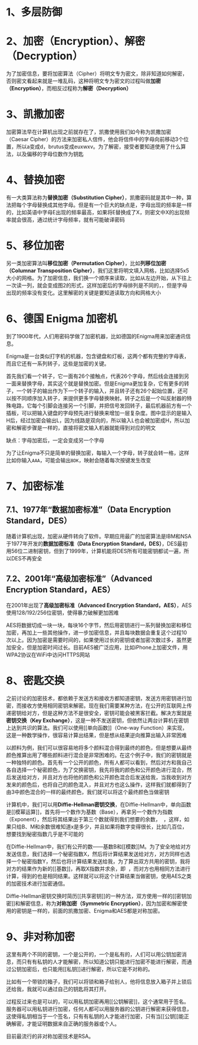 # 1、多层防御

# 2、加密（Encryption）、解密（Decryption）

为了加密信息，要将加密算法（Cipher）将明文专为密文，除非知道如何解密，否则密文看起来就是一堆乱码，这种将明文专为密文的过程叫做**加密（Encryption）**，而相反过程称为**解密（Decryption）**

# 3、凯撒加密

加密算法早在计算机出现之前就存在了，凯撒使用我们如今称为凯撒加密（Caesar Cipher）的方法来加密私人信件，他会将信件中的字母向前移动3个位置，所以a变成d，brutus变成euxwxv。为了解密，接受者要知道使用了什么算法，以及偏移的字母位数作为钥匙

# 4、替换加密

有一大类算法称为**替换加密（Substitution Cipher）**，凯撒密码就是其中一种，算法把每个字母替换成其他字母。但是有一个巨大的缺点是，字母出现的频率是一样的，比如英语中字母E出现的频率最高，如果将E替换成了X，则密文中X的出现频率就会很高，通过统计字母频率，就有可能破译密码

# 5、移位加密

另一类加密算法叫**移位加密（Permutation Cipher）**，比如**列移位加密（Columnar Transposition Cipher）**，我们这里将明文填入网格，比如选择5x5大小的网格。为了加密信息，我们换一个顺序来读取，比如从左边开始，从下往上一次读一列，就会变成图2的形式，这样加密后的字母排列是不同的，，但是字母出现的频率没有变化。这里解密的关键是要知道读取方向和网格大小

# 6、德国 Enigma 加密机

到了1900年代，人们用密码学做了加密机器，比如德国的Enigma用来加密通讯信息。

Enigma是一台类似打字机的机器，包含键盘和灯板，这两个都有完整的字母表，而且它还有一系列转子，这些是加密的关键。

首先我们看一个转子，它一面有26个接触点，代表26个字母，然后线会连接到另一面来替换字母，其实这个就是替换加密。但是Enigma更加复杂，它有更多的转子，一个转子的输出作为下一个转子的输入，并且转子还有26个起始位置，还可以按不同顺序加入转子，来提供更多字母替换映射。转子之后是一个叫反射器的特殊电路，它每个引脚会连接另一个引脚，并把信号发回转子，最后机器前方有一个插板，可以把输入键盘的字母预先进行替换来增加一层复杂度。图中显示的是输入H后，经过加密会输出L，因为线路是双向的，所以输入L也会被加密成H，所以加密和解密步骤是一样的，直接将密文输入机器就能得到对应的明文

缺点：字母加密后，一定会变成另一个字母

为了让Enigma不只是简单的替换加密，每输入一个字母，转子就会转一格，这样比如你输入`AAA`，可能会输出`BDK`，映射会随着每次按键发生改变

# 7、加密标准

## 7.1、1977年“数据加密标准”（Data Encryption Standard，DES）

随着计算机出现，加密从硬件转向了软件。早期应用最广的加密算法是IBM和NSA于1977年开发的**数据加密标准（Data Encryption Standard，DES）**，DES最初用56位二进制密钥，但到了1999年，计算机能将DES所有可能密钥都试一遍，所以DES不再安全

## 7.2、2001年“高级加密标准”（Advanced Encryption Standard，AES）

在2001年出现了**高级加密标准（Advanced Encryption Standard，AES）**，AES使用128/192/256位密钥，使得暴力破解更加困难

AES将数据切成一块一块，每块16个字节，然后用密钥进行一系列替换加密和移位加密，再加上一些其他操作，进一步加密信息，并且每块数据会重复这个过程10次以上。因为加密是需要时间的，如果使用过长的密钥或者加密次数过多，虽然更加安全，但是加密时间过长。目前AES被广泛应用，比如iPhone上加密文件，用WPA2协议在WiFi中访问HTTPS网站

# 8、密匙交换

之前讨论的加密技术，都依赖于发送方和接收方都知道密钥，发送方用密钥进行加密，而接收方使用相同密钥来解密。现在我们需要某种方法，在公开的互联网上传递密钥给对方，但是这种方法不是很安全，密钥可能会被黑客拦截。解决方案就是**密钥交换（Key Exchange）**，这是一种不发送密钥，但依然让两台计算机在密钥上达到共识的算法。我们可以使用[[单向函数]]（One-way Function）来实现，这是一种数学操作，很容易计算出结果，但是想从结果逆向推算出输入非常困难

以颜料为例，我们可以很容易地将多个颜料混合得到最终的颜色，但是想要从最终颜色推算出用了哪些颜料进行混合是非常困难的。在这个例子中，我们的密钥就是一种独特的颜色。首先有一个公开的颜色，所有人都可以看到，然后对方和我自己各自选择一个秘密颜色，为了交换密钥，我先将我的颜色和公开颜色进行混合，然后发送给对方，并且对方也将他的颜色和公开颜色混合后发送给我，当我收到对方发来的颜色后，也将自己的颜色混入，并且对方也这么操作，这样我们就都得到了由3中颜色混合的一样的最终颜色，我们就可以将这个最终颜色当做密钥

计算机中，我们可以用**Diffie-Hellman密钥交换**，在Diffie-Hellman中，单向函数是[[模幂运算]]，首先将一个数作为基数（Base），再拿另一个数作为指数（Exponent），然后将其结果出于第三个数就得到我们想要的余数，  ，这样，如果只给B、M和余数很难知道x是多少，并且如果将数字变得很长，比如几百位，想要找到秘密指数几乎是不可能的

在Diffie-Hellman中，我们有公开的数——基数B和[[模数]]M。为了安全地给对方发送信息，我们选择一个秘密指数X，然后将计算结果发送给对方，对方同样也选择一个秘密指数Y，然后也将计算结果发送给我，为了算出双方共用的密钥，我将对方的结果作为新的[[基数]]，再取X指数并求余，即  ，而对方也用相同方法进行计算，得到的也是相同结果。这样就可以将这个计算结果当做密钥，使用AES之类的加密技术进行加密通信。

Diffie-Hellman密钥交换时简历[[共享密钥]]的一种方法，双方使用一样的[[密钥加密]]和解密信息，称为**对称加密（Symmetric Encryption）**，因为加密和解密使用的密钥是一样的，前面的凯撒加密、Enigma和AES都是对称加密。

# 9、非对称加密

这里有两个不同的密钥，一个是公开的，一个是私有的，人们可以用公钥加密消息，而只有有私钥的人才能解密，所以知道公钥只能进行加密不能进行解密，而通过公钥加密后，也只能用[[私钥]]进行解密，所以它是不对称的。

比如有一个带锁的箱子，我们可以将锁和箱子给别人，他将信息放入箱子并上锁后还给我，我就可以通过自己的钥匙将其打开。

过程反过来也是可以的，可以用私钥加密再用[[公钥解密]]，这个通常用于签名。服务器可以用私钥进行加密，任何人都可以用服务器的公钥进行解密来获得信息，这使得私钥相当于一个签名，只有有私钥的人才能进行加密，只有当[[公钥]]能正确解密，才能证明数据来自正确的服务器或个人。

目前最流行的非对称加密技术是RSA。


